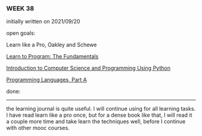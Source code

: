 ### WEEK 38

initially written on 2021/09/20

open goals:

Learn like a Pro, Oakley and Schewe

[Learn to Program: The Fundamentals](https://www.coursera.org/learn/learn-to-program)

[Introduction to Computer Science and Programming Using Python](https://learning.edx.org/course/course-v1:MITx+6.00.1x+2T2021a/home)

[Programming Languages, Part A](https://www.coursera.org/learn/programming-languages)

done:

---

the learning journal is quite useful. I will continue using for all learning tasks. I have read learn like a pro once, but for a dense book like that, I will read it a couple more time and take learn the techniques well, before I continue with other mooc courses.
